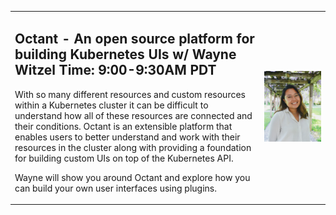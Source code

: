 <style>
  .wrapper {margin-top:75px;}
  header {top:20px!important;
  .session-wrapper{border:1px solid #36373b; border-radius:5px; padding:20px; background-color:##D3D3D3;}
  
</style>

<table>
   <tr>
     <td><h2>Octant - An open source platform for building Kubernetes UIs w/ Wayne Witzel
       Time: 9:00-9:30AM PDT</h2>
<div class="session-wrapper">
<p>With so many different resources and custom resources within a Kubernetes cluster it can be difficult to understand how all of these resources are connected and their conditions. Octant is an extensible platform that enables users to better understand and work with their resources in the cluster along with providing a foundation for building custom UIs on top of the Kubernetes API.

Wayne will show you around Octant and explore how you can build your own user interfaces using plugins.</p></td>
     <td><img src="sophie.jpg"></td>
  </tr>
</table>

